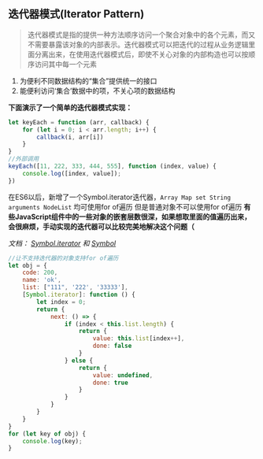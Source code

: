 ## 迭代器模式(Iterator Pattern)

> 迭代器模式是指的提供一种方法顺序访问一个聚合对象中的各个元素，而又不需要暴露该对象的内部表示。迭代器模式可以把迭代的过程从业务逻辑里面分离出来，在使用迭代器模式后，即使不关心对象的内部构造也可以按顺序访问其中每一个元素

1. 为便利不同数据结构的“集合”提供统一的接口
2. 能便利访问‘集合’数据中的项，不关心项的数据结构

**下面演示了一个简单的迭代器模式实现：**

```javascript
let keyEach = function (arr, callback) {
    for (let i = 0; i < arr.length; i++) {
        callback(i, arr[i])
    }
}
//外部调用
keyEach([11, 222, 333, 444, 555], function (index, value) {
    console.log([index, value]);
})
```

在ES6以后，新增了一个Symbol.iterator迭代器，`Array Map set String arguments NodeList` 均可使用for of遍历
但是普通对象不可以使用for of遍历
**有些JavaScript组件中的一些对象的嵌套层数很深，如果想取里面的值遍历出来，会很麻烦，手动实现的迭代器可以比较完美地解决这个问题（**

*文档： [Symbol.iterator](https://developer.mozilla.org/zh-CN/docs/Web/JavaScript/Reference/Global_Objects/Symbol/iterator) 和 [Symbol](https://developer.mozilla.org/zh-CN/docs/Web/JavaScript/Reference/Global_Objects/Symbol)*

````javascript
//让不支持迭代器的对象支持for of遍历
let obj = {
    code: 200,
    name: 'ok',
    list: ["111", '222', '33333'],
    [Symbol.iterator]: function () {
        let index = 0;
        return {
            next: () => {
                if (index < this.list.length) {
                    return {
                        value: this.list[index++],
                        done: false
                    }
                } else {
                    return {
                        value: undefined,
                        done: true
                    }
                }
            }
        }
    }
}
for (let key of obj) {
    console.log(key);
}
````

